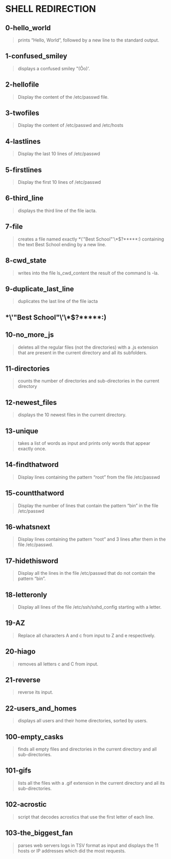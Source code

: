 # SHELL REDIRECTION
## 0-hello_world
>  prints “Hello, World”, followed by a new line to the standard output.
## 1-confused_smiley
> displays a confused smiley "(Ôo)'.
## 2-hellofile
> Display the content of the /etc/passwd file.
## 3-twofiles
> Display the content of /etc/passwd and /etc/hosts
## 4-lastlines
> Display the last 10 lines of /etc/passwd
## 5-firstlines
> Display the first 10 lines of /etc/passwd
## 6-third_line
> displays the third line of the file iacta.
## 7-file
> creates a file named exactly \*\\'"Best School"\'\\*$\?\*\*\*\*\*:) containing the text Best School ending by a new line.
## 8-cwd_state
> writes into the file ls_cwd_content the result of the command ls -la.
## 9-duplicate_last_line
> duplicates the last line of the file iacta
## \*\\'"Best School"\\'\\*$\?\*\*\*\*\*:)
> 
## 10-no_more_js
> deletes all the regular files (not the directories) with a .js extension that are present in the current directory and all its subfolders.
## 11-directories
> counts the number of directories and sub-directories in the current directory
## 12-newest_files
> displays the 10 newest files in the current directory.
## 13-unique
> takes a list of words as input and prints only words that appear exactly once.
## 14-findthatword
> Display lines containing the pattern “root” from the file /etc/passwd
## 15-countthatword
> Display the number of lines that contain the pattern “bin” in the file /etc/passwd
## 16-whatsnext
> Display lines containing the pattern “root” and 3 lines after them in the file /etc/passwd.
## 17-hidethisword
> Display all the lines in the file /etc/passwd that do not contain the pattern “bin”.
## 18-letteronly
> Display all lines of the file /etc/ssh/sshd_config starting with a letter.
## 19-AZ
> Replace all characters A and c from input to Z and e respectively.
## 20-hiago
>  removes all letters c and C from input.
## 21-reverse
> reverse its input.
## 22-users_and_homes
> displays all users and their home directories, sorted by users.
## 100-empty_casks
> finds all empty files and directories in the current directory and all sub-directories.
## 101-gifs
> lists all the files with a .gif extension in the current directory and all its sub-directories.
## 102-acrostic
> script that decodes acrostics that use the first letter of each line.
## 103-the_biggest_fan
> parses web servers logs in TSV format as input and displays the 11 hosts or IP addresses which did the most requests.

